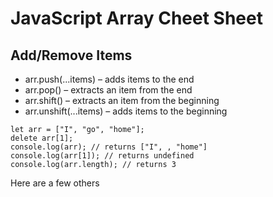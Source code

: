 # JavaScript Array Cheet Sheet

## Add/Remove Items

- arr.push(...items) – adds items to the end
- arr.pop() – extracts an item from the end
- arr.shift() – extracts an item from the beginning
- arr.unshift(...items) – adds items to the beginning

```
let arr = ["I", "go", "home"];
delete arr[1];
console.log(arr); // returns ["I", , "home"]
console.log(arr[1]); // returns undefined
console.log(arr.length); // returns 3
```

Here are a few others
